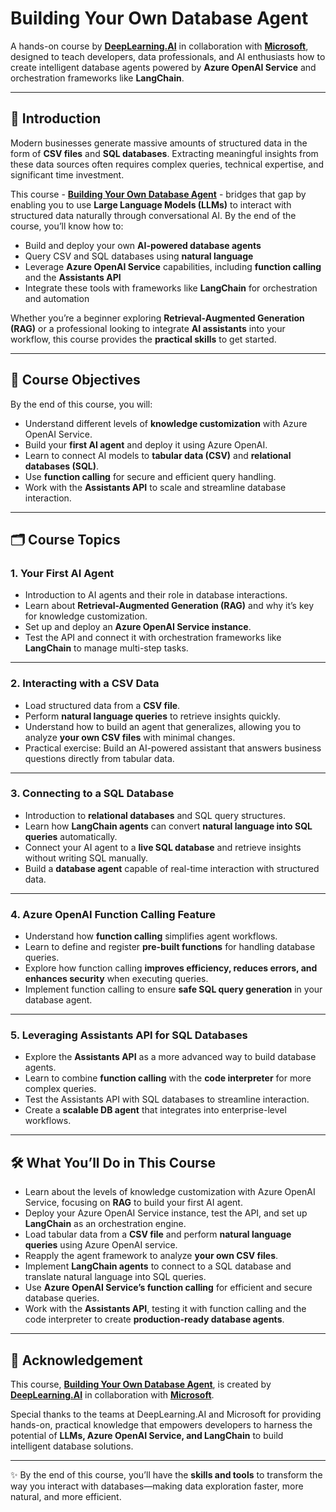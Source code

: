 # Building Your Own Database Agent

A hands-on course by **[DeepLearning.AI](https://www.deeplearning.ai/)** in collaboration with **[Microsoft](https://www.microsoft.com/)**, designed to teach developers, data professionals, and AI enthusiasts how to create intelligent database agents powered by **Azure OpenAI Service** and orchestration frameworks like **LangChain**.

---

## 📖 Introduction

Modern businesses generate massive amounts of structured data in the form of **CSV files** and **SQL databases**. Extracting meaningful insights from these data sources often requires complex queries, technical expertise, and significant time investment.

This course - **[Building Your Own Database Agent](https://www.deeplearning.ai/short-courses/building-your-own-database-agent/)** - bridges that gap by enabling you to use **Large Language Models (LLMs)** to interact with structured data naturally through conversational AI. By the end of the course, you’ll know how to:

* Build and deploy your own **AI-powered database agents**
* Query CSV and SQL databases using **natural language**
* Leverage **Azure OpenAI Service** capabilities, including **function calling** and the **Assistants API**
* Integrate these tools with frameworks like **LangChain** for orchestration and automation

Whether you’re a beginner exploring **Retrieval-Augmented Generation (RAG)** or a professional looking to integrate **AI assistants** into your workflow, this course provides the **practical skills** to get started.

---

## 🎯 Course Objectives

By the end of this course, you will:

* Understand different levels of **knowledge customization** with Azure OpenAI Service.
* Build your **first AI agent** and deploy it using Azure OpenAI.
* Learn to connect AI models to **tabular data (CSV)** and **relational databases (SQL)**.
* Use **function calling** for secure and efficient query handling.
* Work with the **Assistants API** to scale and streamline database interaction.

---

## 🗂️ Course Topics

### 1. **Your First AI Agent**

* Introduction to AI agents and their role in database interactions.
* Learn about **Retrieval-Augmented Generation (RAG)** and why it’s key for knowledge customization.
* Set up and deploy an **Azure OpenAI Service instance**.
* Test the API and connect it with orchestration frameworks like **LangChain** to manage multi-step tasks.

---

### 2. **Interacting with a CSV Data**

* Load structured data from a **CSV file**.
* Perform **natural language queries** to retrieve insights quickly.
* Understand how to build an agent that generalizes, allowing you to analyze **your own CSV files** with minimal changes.
* Practical exercise: Build an AI-powered assistant that answers business questions directly from tabular data.

---

### 3. **Connecting to a SQL Database**

* Introduction to **relational databases** and SQL query structures.
* Learn how **LangChain agents** can convert **natural language into SQL queries** automatically.
* Connect your AI agent to a **live SQL database** and retrieve insights without writing SQL manually.
* Build a **database agent** capable of real-time interaction with structured data.

---

### 4. **Azure OpenAI Function Calling Feature**

* Understand how **function calling** simplifies agent workflows.
* Learn to define and register **pre-built functions** for handling database queries.
* Explore how function calling **improves efficiency, reduces errors, and enhances security** when executing queries.
* Implement function calling to ensure **safe SQL query generation** in your database agent.

---

### 5. **Leveraging Assistants API for SQL Databases**

* Explore the **Assistants API** as a more advanced way to build database agents.
* Learn to combine **function calling** with the **code interpreter** for more complex queries.
* Test the Assistants API with SQL databases to streamline interaction.
* Create a **scalable DB agent** that integrates into enterprise-level workflows.

---

## 🛠️ What You’ll Do in This Course

* Learn about the levels of knowledge customization with Azure OpenAI Service, focusing on **RAG** to build your first AI agent.
* Deploy your Azure OpenAI Service instance, test the API, and set up **LangChain** as an orchestration engine.
* Load tabular data from a **CSV file** and perform **natural language queries** using Azure OpenAI service.
* Reapply the agent framework to analyze **your own CSV files**.
* Implement **LangChain agents** to connect to a SQL database and translate natural language into SQL queries.
* Use **Azure OpenAI Service’s function calling** for efficient and secure database queries.
* Work with the **Assistants API**, testing it with function calling and the code interpreter to create **production-ready database agents**.

---

## 🙏 Acknowledgement

This course, **[Building Your Own Database Agent](https://www.deeplearning.ai/short-courses/building-your-own-database-agent/)**, is created by **[DeepLearning.AI](https://www.deeplearning.ai/)** in collaboration with **[Microsoft](https://www.microsoft.com/)**.

Special thanks to the teams at DeepLearning.AI and Microsoft for providing hands-on, practical knowledge that empowers developers to harness the potential of **LLMs, Azure OpenAI Service, and LangChain** to build intelligent database solutions.

---

✨ By the end of this course, you’ll have the **skills and tools** to transform the way you interact with databases—making data exploration faster, more natural, and more efficient.
